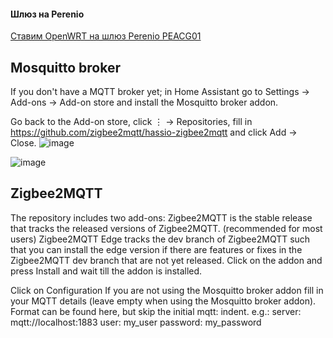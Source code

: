 #### Шлюз на Perenio

[Ставим OpenWRT на шлюз Perenio PEACG01](https://github.com/DivanX10/Openwrt-scripts-for-gateway-zhwg11lm/wiki/%D0%A1%D1%82%D0%B0%D0%B2%D0%B8%D0%BC-OpenWRT-%D0%BD%D0%B0-%D1%88%D0%BB%D1%8E%D0%B7-Perenio-PEACG01) 

## Mosquitto broker

If you don't have a MQTT broker yet; in Home Assistant go to Settings → Add-ons → Add-on store and install the Mosquitto broker addon.

Go back to the Add-on store, click ⋮ → Repositories, fill in
https://github.com/zigbee2mqtt/hassio-zigbee2mqtt and click Add → Close.
![image](https://user-images.githubusercontent.com/13304485/176131678-ee979698-b83c-4fdb-9568-1a95301e583a.png)

![image](https://user-images.githubusercontent.com/13304485/176135448-3c615c75-3151-48ab-a325-9bf0208731e4.png)

## Zigbee2MQTT

The repository includes two add-ons:
Zigbee2MQTT is the stable release that tracks the released versions of Zigbee2MQTT. (recommended for most users)
Zigbee2MQTT Edge tracks the dev branch of Zigbee2MQTT such that you can install the edge version if there are features or fixes in the Zigbee2MQTT dev branch that are not yet released.
Click on the addon and press Install and wait till the addon is installed.

Click on Configuration
If you are not using the Mosquitto broker addon fill in your MQTT details (leave empty when using the Mosquitto broker addon). Format can be found here, but skip the initial mqtt: indent. e.g.:
server: mqtt://localhost:1883
user: my_user
password: my_password
